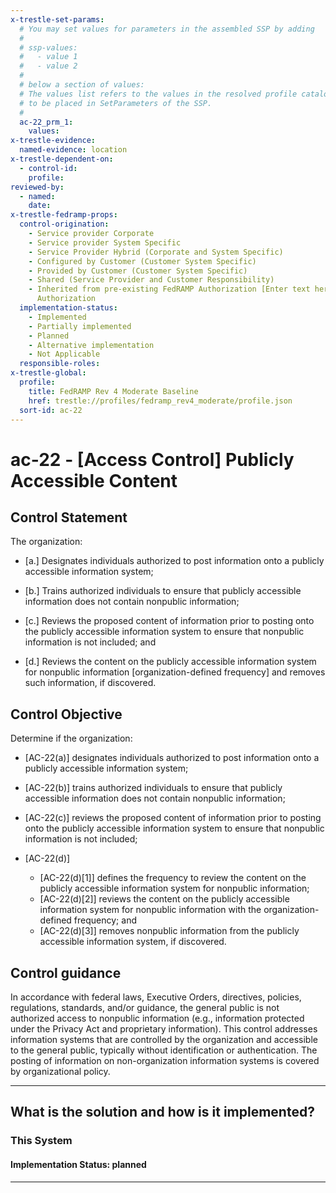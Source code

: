 ```yaml
---
x-trestle-set-params:
  # You may set values for parameters in the assembled SSP by adding
  #
  # ssp-values:
  #   - value 1
  #   - value 2
  #
  # below a section of values:
  # The values list refers to the values in the resolved profile catalog, and the ssp-values represent new values
  # to be placed in SetParameters of the SSP.
  #
  ac-22_prm_1:
    values:
x-trestle-evidence:
  named-evidence: location
x-trestle-dependent-on:
  - control-id:
    profile:
reviewed-by:
  - named:
    date:
x-trestle-fedramp-props:
  control-origination:
    - Service provider Corporate
    - Service provider System Specific
    - Service Provider Hybrid (Corporate and System Specific)
    - Configured by Customer (Customer System Specific)
    - Provided by Customer (Customer System Specific)
    - Shared (Service Provider and Customer Responsibility)
    - Inherited from pre-existing FedRAMP Authorization [Enter text here], Date of
      Authorization
  implementation-status:
    - Implemented
    - Partially implemented
    - Planned
    - Alternative implementation
    - Not Applicable
  responsible-roles:
x-trestle-global:
  profile:
    title: FedRAMP Rev 4 Moderate Baseline
    href: trestle://profiles/fedramp_rev4_moderate/profile.json
  sort-id: ac-22
---
```


# ac-22 - \[Access Control\] Publicly Accessible Content

## Control Statement

The organization:

- \[a.\] Designates individuals authorized to post information onto a publicly accessible information system;

- \[b.\] Trains authorized individuals to ensure that publicly accessible information does not contain nonpublic information;

- \[c.\] Reviews the proposed content of information prior to posting onto the publicly accessible information system to ensure that nonpublic information is not included; and

- \[d.\] Reviews the content on the publicly accessible information system for nonpublic information [organization-defined frequency] and removes such information, if discovered.

## Control Objective

Determine if the organization:

- \[AC-22(a)\] designates individuals authorized to post information onto a publicly accessible information system;

- \[AC-22(b)\] trains authorized individuals to ensure that publicly accessible information does not contain nonpublic information;

- \[AC-22(c)\] reviews the proposed content of information prior to posting onto the publicly accessible information system to ensure that nonpublic information is not included;

- \[AC-22(d)\]

  - \[AC-22(d)[1]\] defines the frequency to review the content on the publicly accessible information system for nonpublic information;
  - \[AC-22(d)[2]\] reviews the content on the publicly accessible information system for nonpublic information with the organization-defined frequency; and
  - \[AC-22(d)[3]\] removes nonpublic information from the publicly accessible information system, if discovered.

## Control guidance

In accordance with federal laws, Executive Orders, directives, policies, regulations, standards, and/or guidance, the general public is not authorized access to nonpublic information (e.g., information protected under the Privacy Act and proprietary information). This control addresses information systems that are controlled by the organization and accessible to the general public, typically without identification or authentication. The posting of information on non-organization information systems is covered by organizational policy.

______________________________________________________________________

## What is the solution and how is it implemented?

<!-- For implementation status enter one of: implemented, partial, planned, alternative, not-applicable -->

<!-- Note that the list of rules under ### Rules: is read-only and changes will not be captured after assembly to JSON -->

### This System

<!-- Add implementation prose for the main This System component for control: ac-22 -->

#### Implementation Status: planned

______________________________________________________________________
